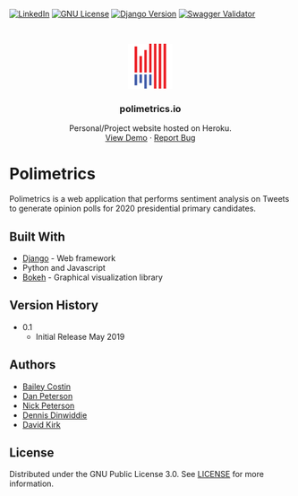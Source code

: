 [![LinkedIn][linkedin-shield]][linkedin-url]
[![GNU License][license-shield]][license-url]
[![Django Version][django-shield]][django-url]
[![Swagger Validator][swag-shield]][django-url]

<!-- PROJECT LOGO -->
<br />
<p align="center">
  <a href="http://www.polimetrics.io/">
    <img src="static/img/logo.png" alt="Logo" width="80" height="80">
  </a>

  <h3 align="center">polimetrics.io</h3>

  <p align="center">
    Personal/Project website hosted on Heroku.
    <br />
    <a href="http://www.polimetrics.io/">View Demo</a>
    ·
    <a href="https://github.com/polimetrics/polimetrics">Report Bug</a>
  </p>
</p>

# Polimetrics
Polimetrics is a web application that performs sentiment analysis on Tweets to generate opinion polls for 2020 presidential primary candidates.

## Built With
- [Django](https://www.djangoproject.com/) - Web framework
- Python and Javascript
- [Bokeh](https://bokeh.pydata.org/en/latest/) - Graphical visualization library

## Version History
- 0.1 
    * Initial Release May 2019

## Authors
- [Bailey Costin](https://www.linkedin.com/in/bailey-costin-7745b8179/)
- [Dan Peterson](https://www.linkedin.com/in/daniel-m-peterson/)
- [Nick Peterson](https://www.linkedin.com/in/nick-m-peterson/)
- [Dennis Dinwiddie](https://www.linkedin.com/in/dennis-dinwiddie-299366181/)
- [David Kirk](https://www.linkedin.com/in/david-kirk-525813181/)

## License
Distributed under the GNU Public License 3.0. See [LICENSE](LICENSE.md) for more information.

[license-shield]: https://img.shields.io/badge/license-GNU-blue.svg
[license-url]: https://choosealicense.com/licenses/mit
[linkedin-shield]: https://img.shields.io/badge/-LinkedIn-black.svg?style=flat-square&logo=linkedin&colorB=555
[linkedin-url]: https://www.linkedin.com/in/daniel-m-peterson/
[django-shield]: https://img.shields.io/badge/django_version-2.2.1-blueviolet.svg
[django-url]: https://www.djangoproject.com/
[swag-shield]: https://img.shields.io/swagger/valid/2.0/https/raw.githubusercontent.com%2FOAI%2FOpenAPI-Specification%2Fmaster%2Fexamples%2Fv2.0%2Fjson%2Fpetstore-expanded.json.svg
[swag-url]: http://www.peterson-dev.com/